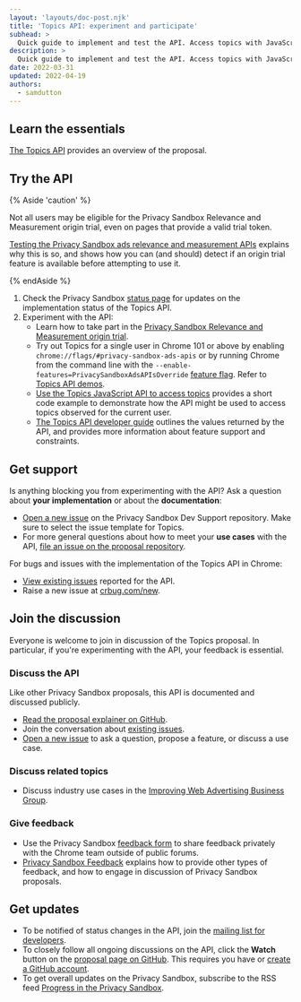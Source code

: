 ```yaml
---
layout: 'layouts/doc-post.njk'
title: 'Topics API: experiment and participate'
subhead: >
  Quick guide to implement and test the API. Access topics with JavaScript and share your feedback.
description: >
  Quick guide to implement and test the API. Access topics with JavaScript and share your feedback.
date: 2022-03-31
updated: 2022-04-19
authors:
  - samdutton
---
```


## Learn the essentials

[The Topics API](/docs/privacy-sandbox/topics) provides an overview of the proposal.


## Try the API

{% Aside 'caution' %}

Not all users may be eligible for the Privacy Sandbox Relevance and Measurement origin trial, even
on pages that provide a valid trial token.

[Testing the Privacy Sandbox ads relevance and measurement APIs](/blog/privacy-sandbox-unified-origin-trial#eligible-users)
explains why this is so, and shows how you can (and should) detect if an origin trial feature is
available before attempting to use it.

{% endAside %}

1. Check the Privacy Sandbox [status page](/docs/privacy-sandbox/status/#topics) for updates on the
implementation status of the Topics API.
2. Experiment with the API:
   * Learn how to take part in the [Privacy Sandbox Relevance and Measurement origin trial](/docs/privacy-sandbox/unified-origin-trial/).
   * Try out Topics for a single user in Chrome 101 or above by enabling `chrome://flags/#privacy-sandbox-ads-apis`
   or by running Chrome from the command line with the `--enable-features=PrivacySandboxAdsAPIsOverride`
   [feature flag](https://www.chromium.org/developers/how-tos/run-chromium-with-flags). Refer to [Topics API demos](/docs/privacy-sandbox/topics/demo/).
   * [Use the Topics JavaScript API to access topics](/docs/privacy-sandbox/topics/#access-topics-with-the-javascript-api)
   provides a short code example to demonstrate how the API might be used to access topics observed
   for the current user.
   * [The Topics API developer guide](/docs/privacy-sandbox/topics/#get-and-set-topics)
   outlines the values returned by the API, and provides more information about feature support and
   constraints.


## Get support

Is anything blocking you from experimenting with the API? Ask a question 
about **your implementation** or about the **documentation**:

*  [Open a new issue](https://github.com/GoogleChromeLabs/privacy-sandbox-dev-support/issues/new/choose)
   on the Privacy Sandbox Dev Support repository. Make sure to select the issue template for Topics.
*  For more general questions about how to meet your **use cases** with the 
   API, [file an issue on the proposal repository](https://github.com/jkarlin/topics/issues/new).

For bugs and issues with the implementation of the Topics API in Chrome:

*  [View existing issues](https://bugs.chromium.org/p/chromium/issues/list?q=component:Blink%3EInterestCohort)
   reported for the API.
*  Raise a new issue at [crbug.com/new](https://crbug.com/new).


## Join the discussion

Everyone is welcome to join in discussion of the Topics proposal. In particular, if you're
experimenting with the API, your feedback is essential.

### Discuss the API

Like other Privacy Sandbox proposals, this API is documented and discussed publicly.

* [Read the proposal explainer on GitHub](https://github.com/jkarlin/topics).
* Join the conversation about [existing issues](hhttps://github.com/jkarlin/topics/issues).
* [Open a new issue](https://github.com/jkarlin/topics/issues/new) to ask a question, propose a
feature, or discuss a use case.

### Discuss related topics

* Discuss industry use cases in the [Improving Web Advertising Business Group](https://www.w3.org/community/web-adv/participants).

### Give feedback

* Use the Privacy Sandbox [feedback form](/docs/privacy-sandbox/feedback/#feedback-form)
to share feedback privately with the Chrome team outside of public forums.
* [Privacy Sandbox Feedback](/docs/privacy-sandbox/feedback/#topics-api) explains how to provide
other types of feedback, and how to engage in discussion of Privacy Sandbox proposals.


## Get updates

* To be notified of status changes in the API, join the [mailing list for
  developers](https://groups.google.com/u/3/a/chromium.org/g/topics-api-announce).
* To closely follow all ongoing discussions on the API, click the **Watch** button on the [proposal page on
  GitHub](https://github.com/jkarlin/topics). This requires you have or [create a GitHub
  account](https://docs.github.com/en/get-started/signing-up-for-github/signing-up-for-a-new-github-account).
* To get overall updates on the Privacy Sandbox, subscribe to the RSS feed [Progress in the Privacy
  Sandbox](/tags/progress-in-the-privacy-sandbox/).
